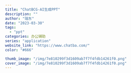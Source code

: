 ```yaml
---
title: "ChatBCG-AI生成PPT"
description: ""
author: "瑞东"
date: "2023-03-30"
tags:
  - "ppt"
categories: 办公辅助
series: "application"
website_link: "https://www.chatba.com/"
color: "#666"

thumb_image: "/img/7e810299f3d1609ab7f7f4fdb14261f0.png"
cover_image: "/img/7e810299f3d1609ab7f7f4fdb14261f0.png"
---
```


